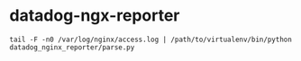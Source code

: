 # datadog-ngx-reporter

```
tail -F -n0 /var/log/nginx/access.log | /path/to/virtualenv/bin/python datadog_nginx_reporter/parse.py
```
